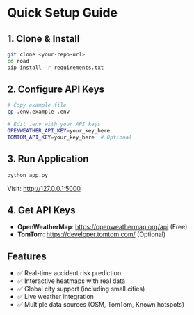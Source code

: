 # Quick Setup Guide

## 1. Clone & Install
```bash
git clone <your-repo-url>
cd road
pip install -r requirements.txt
```

## 2. Configure API Keys
```bash
# Copy example file
cp .env.example .env

# Edit .env with your API keys
OPENWEATHER_API_KEY=your_key_here
TOMTOM_API_KEY=your_key_here  # Optional
```

## 3. Run Application
```bash
python app.py
```

Visit: http://127.0.0.1:5000

## 4. Get API Keys
- **OpenWeatherMap**: https://openweathermap.org/api (Free)
- **TomTom**: https://developer.tomtom.com/ (Optional)

## Features
- ✅ Real-time accident risk prediction
- ✅ Interactive heatmaps with real data
- ✅ Global city support (including small cities)
- ✅ Live weather integration
- ✅ Multiple data sources (OSM, TomTom, Known hotspots)